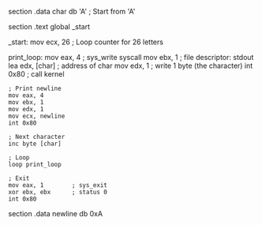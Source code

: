 section .data
    char db 'A'   ; Start from 'A'

section .text
    global _start

_start:
    mov ecx, 26       ; Loop counter for 26 letters

print_loop:
    mov eax, 4        ; sys_write syscall
    mov ebx, 1        ; file descriptor: stdout
    lea edx, [char]   ; address of char
    mov edx, 1        ; write 1 byte (the character)
    int 0x80          ; call kernel

    ; Print newline
    mov eax, 4
    mov ebx, 1
    mov edx, 1
    mov ecx, newline
    int 0x80

    ; Next character
    inc byte [char]

    ; Loop
    loop print_loop

    ; Exit
    mov eax, 1        ; sys_exit
    xor ebx, ebx      ; status 0
    int 0x80

section .data
    newline db 0xA
